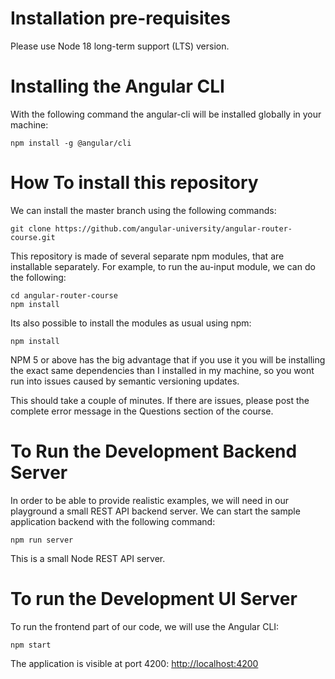 # Installation pre-requisites

Please use Node 18 long-term support (LTS) version.

# Installing the Angular CLI

With the following command the angular-cli will be installed globally in your machine:

    npm install -g @angular/cli

# How To install this repository

We can install the master branch using the following commands:

    git clone https://github.com/angular-university/angular-router-course.git

This repository is made of several separate npm modules, that are installable separately. For example, to run the au-input module, we can do the following:

    cd angular-router-course
    npm install

Its also possible to install the modules as usual using npm:

    npm install

NPM 5 or above has the big advantage that if you use it you will be installing the exact same dependencies than I installed in my machine, so you wont run into issues caused by semantic versioning updates.

This should take a couple of minutes. If there are issues, please post the complete error message in the Questions section of the course.

# To Run the Development Backend Server

In order to be able to provide realistic examples, we will need in our playground a small REST API backend server. We can start the sample application backend with the following command:

    npm run server

This is a small Node REST API server.

# To run the Development UI Server

To run the frontend part of our code, we will use the Angular CLI:

    npm start

The application is visible at port 4200: [http://localhost:4200](http://localhost:4200)
